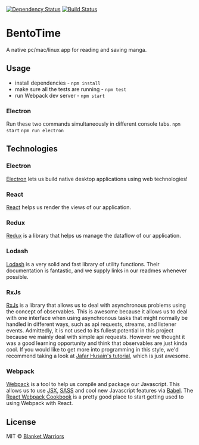 [![Dependency Status](https://david-dm.org/Blanket-Warriors/BentoTime.svg?style=flat)](https://david-dm.org/Blanket-Warriors/BentoTime)
[![Build Status](https://travis-ci.org/Blanket-Warriors/BentoTime.svg?branch=master)](https://travis-ci.org/Blanket-Warriors/BentoTime)

# BentoTime
A native pc/mac/linux app for reading and saving manga.

## Usage
  - install dependencies - `npm install`
  - make sure all the tests are running - `npm test`
  - run Webpack dev server - `npm start`
  
### Electron
Run these two commands simultaneously in different console tabs.
`npm start`
`npm run electron`

## Technologies
### Electron
[Electron](http://electron.atom.io/) lets us build native desktop applications using web technologies!

### React
[React](https://facebook.github.io/react/) helps us render the views of our application.

### Redux
[Redux](http://rackt.org/redux/) is a library that helps us manage the dataflow of our application.

### Lodash
[Lodash](https://lodash.com/docs) is a very solid and fast library of utility functions. Their documentation is fantastic, and we supply links in our readmes whenever possible.

### RxJs
[RxJs](http://reactivex.io/) is a library that allows us to deal with asynchronous problems using the concept of observables. This is awesome because it allows us to deal with one interface when using asynchronous tasks that might normally be handled in different ways, such as api requests, streams, and listener events. Admittedly, it is not used to its fullest potential in this project because we mainly deal with simple api requests. However we thought it was a good learning opportunity and think that observables are just kinda cool. If you would like to get more into programming in this style, we'd recommend taking a look at [Jafar Husain's tutorial](http://reactivex.io/learnrx/), which is just awesome.

### Webpack
[Webpack](https://webpack.github.io/) is a tool to help us compile and package our Javascript.  This allows us to use [JSX](https://facebook.github.io/react/docs/jsx-in-depth.html), [SASS](http://sass-lang.com/) and cool new Javascript features via [Babel](https://babeljs.io/). The [React Webpack Cookbook](https://christianalfoni.github.io/react-webpack-cookbook/index.html) is a pretty good place to start getting used to using Webpack with React.

## License
MIT © [Blanket Warriors](http://blanketwarriors.com)
